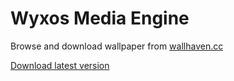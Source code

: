 # Wyxos Media Engine
Browse and download wallpaper from [wallhaven.cc](https://wallhaven.cc)

[Download latest version](https://github.com/wyxos/media-engine-release/releases)


